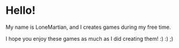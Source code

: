 # Hello!

My name is LoneMartian, and I creates games during my free time.

I hope you enjoy these games as much as I did creating them! :) :) ;)
